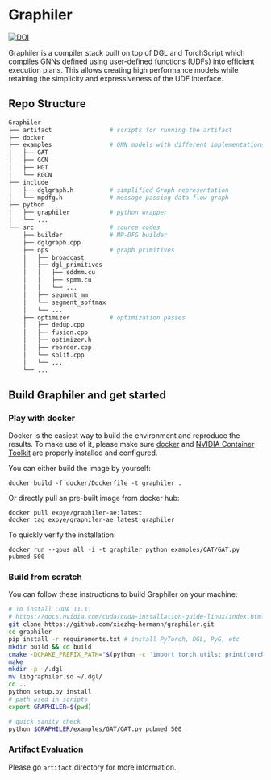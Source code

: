 # Graphiler
[![DOI](https://zenodo.org/badge/DOI/10.5281/zenodo.6331245.svg)](https://doi.org/10.5281/zenodo.6331245)

Graphiler is a compiler stack built on top of DGL and TorchScript which compiles GNNs defined using user-defined functions (UDFs) into efficient execution plans. 
This allows creating high performance models while retaining the simplicity and expressiveness of the UDF interface.

## Repo Structure
``` bash
Graphiler
├── artifact                # scripts for running the artifact
├── docker
├── examples                # GNN models with different implementations
│   ├── GAT
│   ├── GCN
│   ├── HGT
│   └── RGCN
├── include
│   ├── dglgraph.h          # simplified Graph representation
│   └── mpdfg.h             # message passing data flow graph
├── python
│   ├── graphiler           # python wrapper
│   └── ...
└── src                     # source codes
    ├── builder             # MP-DFG builder
    ├── dglgraph.cpp
    ├── ops                 # graph primitives
    │   ├── broadcast
    │   ├── dgl_primitives
    │   │   ├── sddmm.cu
    │   │   ├── spmm.cu
    │   │   └── ...
    │   ├── segment_mm
    │   └── segment_softmax
    │   └── ...
    ├── optimizer           # optimization passes
    │   ├── dedup.cpp
    │   ├── fusion.cpp
    │   ├── optimizer.h
    │   ├── reorder.cpp
    │   └── split.cpp
    │   └── ...
    └── ...
```
## Build Graphiler and get started
### Play with docker
Docker is the easiest way to build the environment and reproduce the results. To make use of it, please make sure [docker](https://docs.docker.com/engine/install/) and [NVIDIA Container Toolkit](https://docs.nvidia.com/datacenter/cloud-native/container-toolkit/install-guide.html) are properly installed and configured.

You can either build the image by yourself:
```
docker build -f docker/Dockerfile -t graphiler .
```
Or directly pull an pre-built image from docker hub:
```
docker pull expye/graphiler-ae:latest
docker tag expye/graphiler-ae:latest graphiler
```
To quickly verify the installation:
```
docker run --gpus all -i -t graphiler python examples/GAT/GAT.py pubmed 500
```
### Build from scratch
You can follow these instructions to build Graphiler on your machine:
```bash
# To install CUDA 11.1:
# https://docs.nvidia.com/cuda/cuda-installation-guide-linux/index.html 
git clone https://github.com/xiezhq-hermann/graphiler.git
cd graphiler
pip install -r requirements.txt # install PyTorch, DGL, PyG, etc
mkdir build && cd build
cmake -DCMAKE_PREFIX_PATH="$(python -c 'import torch.utils; print(torch.utils.cmake_prefix_path)')" ..
make
mkdir -p ~/.dgl
mv libgraphiler.so ~/.dgl/
cd ..
python setup.py install
# path used in scripts
export GRAPHILER=$(pwd)

# quick sanity check
python $GRAPHILER/examples/GAT/GAT.py pubmed 500
```

### Artifact Evaluation
Please go `artifact` directory for more information.
